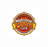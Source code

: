 <a href="https://drive.google.com/file/d/1D0swmrbW2vEMFfoKP_xhP1b19IdixZ8j/view?usp=sharing" tagret="__blank"><img src="./common/welcome.png" style="width:10%; height:auto;"/></a>
